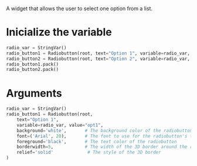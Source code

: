 A widget that allows the user to select one option from a list.
# Inicialize the variable
```python
radio_var = StringVar() 
radio_button1 = Radiobutton(root, text="Option 1", variable=radio_var, value="opt1") 
radio_button2 = Radiobutton(root, text="Option 2", variable=radio_var, value="opt2")
radio_button1.pack()
radio_button2.pack()
```

# Arguments
```python
radio_var = StringVar()
radio_button1 = Radiobutton(root,
	text="Option 1",
	variable=radio_var, value="opt1",
	background='white',       # The background color of the radiobutton
	font=('Arial', 20),       # The font to use for the radiobutton's text
	foreground='black',       # The text color of the radiobutton
	borderwidth=5,            # The width of the 3D border around the radiobutton
	relief='solid'             # The style of the 3D border
)
```

